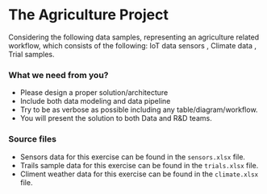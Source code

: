 # The Agriculture Project
Considering the following data samples, representing an agriculture related workflow, which consists of the following:
IoT data sensors , Climate data , Trial samples.

### What we need from you?
* Please design a proper solution/architecture  
* Include both data modeling and data pipeline
* Try to be as verbose as possible including any table/diagram/workflow.
* You will present the solution to both Data and R&D teams. 


### Source files
* Sensors data for this exercise can be found in the `sensors.xlsx` file.
* Trails sample data for this exercise can be found in the `trials.xlsx` file.
* Climent weather data for this exercise can be found in the `climate.xlsx` file.

